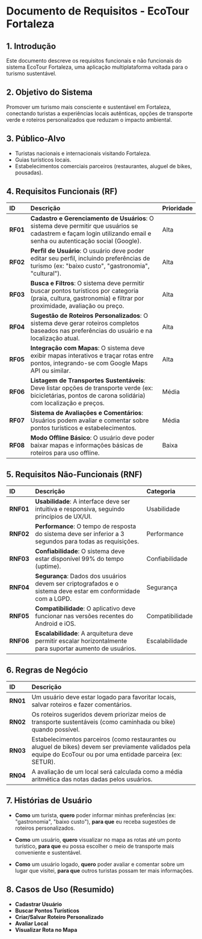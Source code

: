 # Documento de Requisitos - EcoTour Fortaleza

## 1. Introdução
Este documento descreve os requisitos funcionais e não funcionais do sistema EcoTour Fortaleza, uma aplicação multiplataforma voltada para o turismo sustentável.

## 2. Objetivo do Sistema
Promover um turismo mais consciente e sustentável em Fortaleza, conectando turistas a experiências locais autênticas, opções de transporte verde e roteiros personalizados que reduzam o impacto ambiental.

## 3. Público-Alvo
- Turistas nacionais e internacionais visitando Fortaleza.
- Guias turísticos locais.
- Estabelecimentos comerciais parceiros (restaurantes, aluguel de bikes, pousadas).

## 4. Requisitos Funcionais (RF)

| ID    | Descrição | Prioridade |
| :---- | :--- | :--- |
| **RF01** | **Cadastro e Gerenciamento de Usuários**: O sistema deve permitir que usuários se cadastrem e façam login utilizando email e senha ou autenticação social (Google). | Alta |
| **RF02** | **Perfil de Usuário**: O usuário deve poder editar seu perfil, incluindo preferências de turismo (ex: "baixo custo", "gastronomia", "cultural"). | Alta |
| **RF03** | **Busca e Filtros**: O sistema deve permitir buscar pontos turísticos por categoria (praia, cultura, gastronomia) e filtrar por proximidade, avaliação ou preço. | Alta |
| **RF04** | **Sugestão de Roteiros Personalizados**: O sistema deve gerar roteiros completos baseados nas preferências do usuário e na localização atual. | Alta |
| **RF05** | **Integração com Mapas**: O sistema deve exibir mapas interativos e traçar rotas entre pontos, integrando-se com Google Maps API ou similar. | Alta |
| **RF06** | **Listagem de Transportes Sustentáveis**: Deve listar opções de transporte verde (ex: bicicletárias, pontos de carona solidária) com localização e preços. | Média |
| **RF07** | **Sistema de Avaliações e Comentários**: Usuários podem avaliar e comentar sobre pontos turísticos e estabelecimentos. | Média |
| **RF08** | **Modo Offline Básico**: O usuário deve poder baixar mapas e informações básicas de roteiros para uso offline. | Baixa |

## 5. Requisitos Não-Funcionais (RNF)

| ID    | Descrição | Categoria |
| :---- | :--- | :--- |
| **RNF01** | **Usabilidade**: A interface deve ser intuitiva e responsiva, seguindo princípios de UX/UI. | Usabilidade |
| **RNF02** | **Performance**: O tempo de resposta do sistema deve ser inferior a 3 segundos para todas as requisições. | Performance |
| **RNF03** | **Confiabilidade**: O sistema deve estar disponível 99% do tempo (uptime). | Confiabilidade |
| **RNF04** | **Segurança**: Dados dos usuários devem ser criptografados e o sistema deve estar em conformidade com a LGPD. | Segurança |
| **RNF05** | **Compatibilidade**: O aplicativo deve funcionar nas versões recentes do Android e iOS. | Compatibilidade |
| **RNF06** | **Escalabilidade**: A arquitetura deve permitir escalar horizontalmente para suportar aumento de usuários. | Escalabilidade |

## 6. Regras de Negócio

| ID    | Descrição |
| :---- | :--- |
| **RN01** | Um usuário deve estar logado para favoritar locais, salvar roteiros e fazer comentários. |
| **RN02** | Os roteiros sugeridos devem priorizar meios de transporte sustentáveis (como caminhada ou bike) quando possível. |
| **RN03** | Estabelecimentos parceiros (como restaurantes ou aluguel de bikes) devem ser previamente validados pela equipe do EcoTour ou por uma entidade parceira (ex: SETUR). |
| **RN04** | A avaliação de um local será calculada como a média aritmética das notas dadas pelos usuários. |

## 7. Histórias de Usuário

- **Como** um turista,
  **quero** poder informar minhas preferências (ex: "gastronomia", "baixo custo"),
  **para que** eu receba sugestões de roteiros personalizados.

- **Como** um usuário,
  **quero** visualizar no mapa as rotas até um ponto turístico,
  **para que** eu possa escolher o meio de transporte mais conveniente e sustentável.

- **Como** um usuário logado,
  **quero** poder avaliar e comentar sobre um lugar que visitei,
  **para que** outros turistas possam ter mais informações.

## 8. Casos de Uso (Resumido)

- **Cadastrar Usuário**
- **Buscar Pontos Turísticos**
- **Criar/Salvar Roteiro Personalizado**
- **Avaliar Local**
- **Visualizar Rota no Mapa**